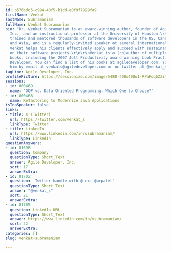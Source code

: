 ```yaml
---
id: b576bdc5-c994-40f5-b1dd-e0f9f7999fa9
firstName: Venkat
lastName: Subramaniam
fullName: Venkat Subramaniam
bio: "Dr. Venkat Subramaniam is an award-winning author, founder of Agile Developer,
  Inc., and an instructional professor at the University of Houston.\r\n\r\nHe has
  trained and mentored thousands of software developers in the US, Canada, Europe,
  and Asia, and is a regularly-invited speaker at several international conferences.
  Venkat helps his clients effectively apply and succeed with sustainable agile practices
  on their software projects.\r\n\r\nVenkat is a (co)author of multiple technical
  books, including the 2007 Jolt Productivity award winning book Practices of an Agile
  Developer. You can find a list of his books at agiledeveloper.com. You can reach
  him by email at venkats@agiledeveloper.com or on twitter at @venkat_s."
tagLine: Agile Developer, Inc.
profilePicture: https://sessionize.com/image/5480-400o400o1-RPaFqq6ZZiYjxgxKBC21BA.jpg
sessions:
- id: 800469
  name: 'OOP vs. Data Oriented Programming: Which One to Choose?'
- id: 800468
  name: Refactoring to Modernize Java Applications
isTopSpeaker: false
links:
- title: X (Twitter)
  url: https://twitter.com/venkat_s
  linkType: Twitter
- title: LinkedIn
  url: https://www.linkedin.com/in/vsubramaniam/
  linkType: LinkedIn
questionAnswers:
- id: 81698
  question: Company
  questionType: Short_Text
  answer: Agile Developer, Inc.
  sort: 17
  answerExtra:
- id: 81702
  question: 'Twitter handle with @ ex: @prpatel'
  questionType: Short_Text
  answer: "@venkat_s"
  sort: 21
  answerExtra:
- id: 81705
  question: LinkedIn URL
  questionType: Short_Text
  answer: https://www.linkedin.com/in/vsubramaniam/
  sort: 22
  answerExtra:
categories: []
slug: venkat-subramaniam

---
```

